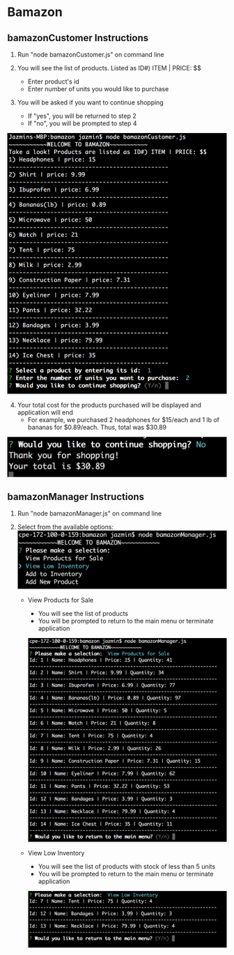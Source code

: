 # Bamazon

## bamazonCustomer Instructions

1. Run "node bamazonCustomer.js" on command line

2. You will see the list of products. Listed as ID#) ITEM | PRICE: $$ 
    - Enter product's id
    - Enter number of units you would like to purchase

3. You will be asked if you want to continue shopping
    - If "yes", you will be returned to step 2
    - If "no", you will be prompted to step 4

![customerMainMenu](images/bamazonCustomer1.png)

4. Your total cost for the products purchased will be displayed and application will end
    - For example, we purchased 2 headphones for $15/each and 1 lb of bananas for $0.89/each. Thus, total was $30.89

![bamazonTotalCost](images/bamazonCustomer2.png)

## bamazonManager Instructions

1. Run "node bamazonManager.js" on command line

2. Select from the available options:
![managerMainMenu](images/bamazonManager1.png)

    * View Products for Sale
        - You will see the list of products
        - You will be prompted to return to the main menu or terminate application

        ![bamazonViewProducts](images/bamazonManager2.png)

    * View Low Inventory
        - You will see the list of products with stock of less than 5 units
        - You will be prompted to return to the main menu or terminate application

        ![bamazonLowStock](images/bamazonManager3.png)
      
